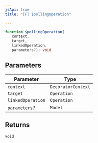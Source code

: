 ```yaml
---
jsApi: true
title: "[F] $pollingOperation"

---
```

```ts
function $pollingOperation(
   context, 
   target, 
   linkedOperation, 
   parameters?): void
```

## Parameters

| Parameter | Type |
| ------ | ------ |
| `context` | `DecoratorContext` |
| `target` | `Operation` |
| `linkedOperation` | `Operation` |
| `parameters`? | `Model` |

## Returns

`void`
